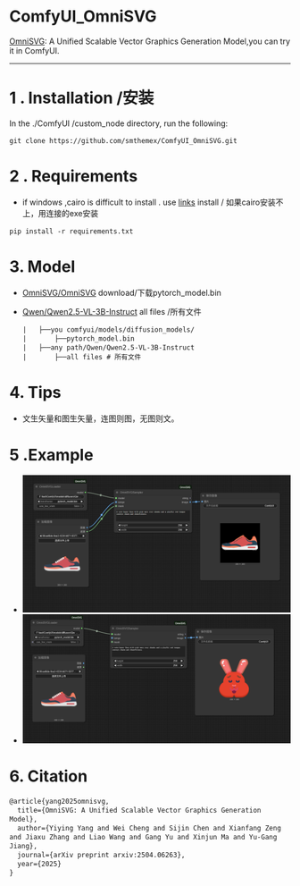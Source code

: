 # ComfyUI_OmniSVG
[OmniSVG](https://github.com/OmniSVG/OmniSVG): A Unified Scalable Vector Graphics Generation Model,you  can try it in ComfyUI.


---

# 1 . Installation /安装

In the ./ComfyUI /custom_node directory, run the following:   
```
git clone https://github.com/smthemex/ComfyUI_OmniSVG.git
```


# 2 . Requirements  
* if windows ,cairo is difficult to install . use [links](https://github.com/tschoonj/GTK-for-Windows-Runtime-Environment-Installer/releases/download/2022-01-04/gtk3-runtime-3.24.31-2022-01-04-ts-win64.exe)   install / 如果cairo安装不上，用连接的exe安装

```
pip install -r requirements.txt
```

# 3. Model
* [OmniSVG/OmniSVG](https://huggingface.co/OmniSVG/OmniSVG/tree/main) download/下载pytorch_model.bin
* [Qwen/Qwen2.5-VL-3B-Instruct](https://huggingface.co/Qwen/Qwen2.5-VL-3B-Instruct/tree/main) all files /所有文件
  
  ```
  |   ├──you comfyui/models/diffusion_models/
  |       ├──pytorch_model.bin
  |   ├──any path/Qwen/Qwen2.5-VL-3B-Instruct
  |       ├──all files # 所有文件
  
  ```

# 4. Tips
* 文生矢量和图生矢量，连图则图，无图则文。

# 5 .Example
* ![](https://github.com/smthemex/ComfyUI_OmniSVG/blob/main/example_workflows/example.png)
* ![](https://github.com/smthemex/ComfyUI_OmniSVG/blob/main/example_workflows/example_.png)


# 6. Citation
```
@article{yang2025omnisvg,
  title={OmniSVG: A Unified Scalable Vector Graphics Generation Model}, 
  author={Yiying Yang and Wei Cheng and Sijin Chen and Xianfang Zeng and Jiaxu Zhang and Liao Wang and Gang Yu and Xinjun Ma and Yu-Gang Jiang},
  journal={arXiv preprint arxiv:2504.06263},
  year={2025}
}

```
